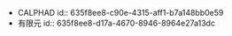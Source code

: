 - CALPHAD
  id:: 635f8ee8-c90e-4315-aff1-b7a148bb0e59
- 有限元
  id:: 635f8ee8-d17a-4670-8946-8964e27a13dc